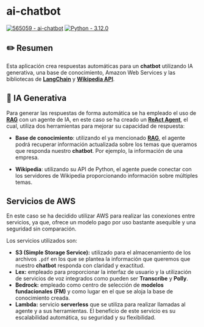 # ai-chatbot

[![565059 - ai-chatbot](https://img.shields.io/static/v1?label=565059&message=ai-chatbot&color=FF8900&logo=github)](https://github.com/565059/ai-chatbot "Go to GitHub repo") [![Python - 3.12.0](https://img.shields.io/static/v1?label=Python&message=3.12.0&color=3776AB&logo=python&logoColor=FFDE56)](https://www.python.org/downloads/release/python-3120/ "Go to Python version")

## ✏️ Resumen

Esta aplicación crea respuestas automáticas para un **chatbot** utilizando IA generativa, una base de conocimiento, Amazon Web Services y las bibliotecas de [**LangChain**](https://github.com/langchain-ai/langchain) y [**Wikipedia API**](https://github.com/martin-majlis/Wikipedia-API).

## 🤖 IA Generativa

Para generar las respuestas de forma automática se ha empleado el uso de [**RAG**](https://aws.amazon.com/what-is/retrieval-augmented-generation/) con un agente de IA, en este caso se ha creado un [**ReAct Agent**](https://react-lm.github.io/), el cual, utiliza dos herramientas para mejorar su capacidad de respuesta:

* **Base de conocimiento**: utilizando el ya mencionado [**RAG**](https://aws.amazon.com/what-is/retrieval-augmented-generation/), el agente podrá recuperar información actualizada sobre los temas que queramos que responda nuestro **chatbot**. Por ejemplo, la información de una empresa.  

* **Wikipedia**: utilizando su API de Python, el agente puede conectar con los servidores de Wikipedia proporcionando información sobre múltiples temas.

## Servicios de AWS

En este caso se ha decidido utilizar AWS para realizar las conexiones entre servicios, ya que, ofrece un modelo pago por uso bastante asequible y una seguridad sin comparación.

Los servicios utilizados son:

* **S3 (Simple Storage Service):** utilizado para el almacenamiento de los archivos `.pdf` en los que se plantea la información que queremos que nuestro **chatbot** responda con claridad y exactitud.
* **Lex:** empleado para proporcionar la interfaz de usuario y la utilización de servicios de voz integrados como pueden ser **Transcribe** y **Polly**.
* **Bedrock:** empleado como centro de selección de **modelos fundacionales (FM)** y como lugar en el que se aloja la base de conocimiento creada.
* **Lambda:** servicio **serverless** que se utiliza para realizar llamadas al agente y a sus herramientas. El beneficio de este servicio es su escalabilidad automática, su seguridad y su flexibilidad.
